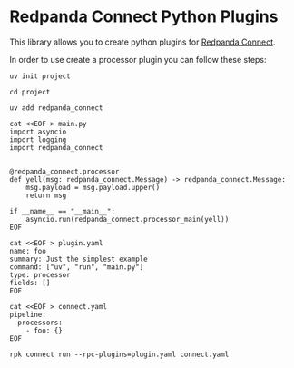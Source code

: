 # Redpanda Connect Python Plugins

This library allows you to create python plugins for [Redpanda Connect](https://www.redpanda.com/connect).

In order to use create a processor plugin you can follow these steps:

```shell
uv init project

cd project

uv add redpanda_connect

cat <<EOF > main.py
import asyncio
import logging
import redpanda_connect


@redpanda_connect.processor
def yell(msg: redpanda_connect.Message) -> redpanda_connect.Message:
    msg.payload = msg.payload.upper()
    return msg

if __name__ == "__main__":
    asyncio.run(redpanda_connect.processor_main(yell))
EOF

cat <<EOF > plugin.yaml
name: foo
summary: Just the simplest example
command: ["uv", "run", "main.py"]
type: processor
fields: []
EOF

cat <<EOF > connect.yaml
pipeline:
  processors:
    - foo: {}
EOF

rpk connect run --rpc-plugins=plugin.yaml connect.yaml
```
